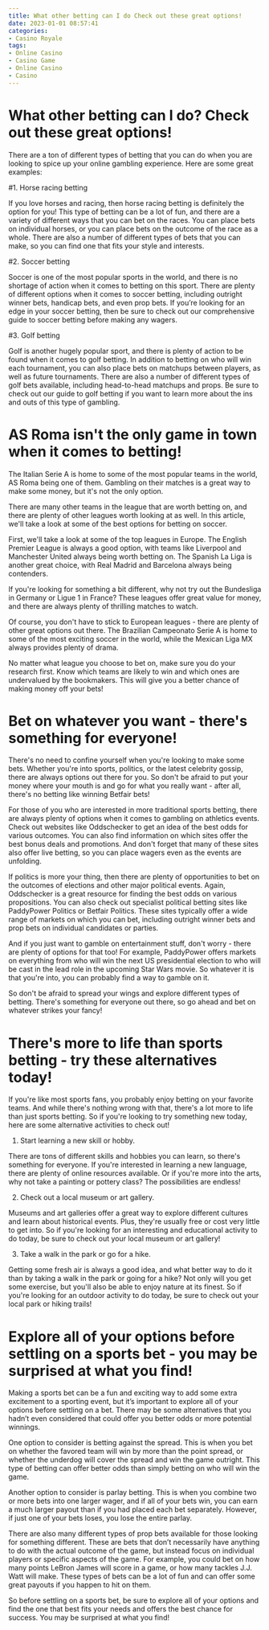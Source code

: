 ```yaml
---
title: What other betting can I do Check out these great options!
date: 2023-01-01 08:57:41
categories:
- Casino Royale
tags:
- Online Casino
- Casino Game
- Online Casino
- Casino
---
```



#  What other betting can I do? Check out these great options!

There are a ton of different types of betting that you can do when you are looking to spice up your online gambling experience. Here are some great examples:

#1. Horse racing betting

If you love horses and racing, then horse racing betting is definitely the option for you! This type of betting can be a lot of fun, and there are a variety of different ways that you can bet on the races. You can place bets on individual horses, or you can place bets on the outcome of the race as a whole. There are also a number of different types of bets that you can make, so you can find one that fits your style and interests.

#2. Soccer betting

Soccer is one of the most popular sports in the world, and there is no shortage of action when it comes to betting on this sport. There are plenty of different options when it comes to soccer betting, including outright winner bets, handicap bets, and even prop bets. If you’re looking for an edge in your soccer betting, then be sure to check out our comprehensive guide to soccer betting before making any wagers.

#3. Golf betting

Golf is another hugely popular sport, and there is plenty of action to be found when it comes to golf betting. In addition to betting on who will win each tournament, you can also place bets on matchups between players, as well as future tournaments. There are also a number of different types of golf bets available, including head-to-head matchups and props. Be sure to check out our guide to golf betting if you want to learn more about the ins and outs of this type of gambling.

#  AS Roma isn't the only game in town when it comes to betting!

The Italian Serie A is home to some of the most popular teams in the world, AS Roma being one of them. Gambling on their matches is a great way to make some money, but it's not the only option.

There are many other teams in the league that are worth betting on, and there are plenty of other leagues worth looking at as well. In this article, we'll take a look at some of the best options for betting on soccer.

First, we'll take a look at some of the top leagues in Europe. The English Premier League is always a good option, with teams like Liverpool and Manchester United always being worth betting on. The Spanish La Liga is another great choice, with Real Madrid and Barcelona always being contenders.

If you're looking for something a bit different, why not try out the Bundesliga in Germany or Ligue 1 in France? These leagues offer great value for money, and there are always plenty of thrilling matches to watch.

Of course, you don't have to stick to European leagues - there are plenty of other great options out there. The Brazilian Campeonato Serie A is home to some of the most exciting soccer in the world, while the Mexican Liga MX always provides plenty of drama.

No matter what league you choose to bet on, make sure you do your research first. Know which teams are likely to win and which ones are undervalued by the bookmakers. This will give you a better chance of making money off your bets!

#  Bet on whatever you want - there's something for everyone!

There's no need to confine yourself when you're looking to make some bets. Whether you're into sports, politics, or the latest celebrity gossip, there are always options out there for you. So don't be afraid to put your money where your mouth is and go for what you really want - after all, there's no betting like winning Betfair bets!

For those of you who are interested in more traditional sports betting, there are always plenty of options when it comes to gambling on athletics events. Check out websites like Oddschecker to get an idea of the best odds for various outcomes. You can also find information on which sites offer the best bonus deals and promotions. And don't forget that many of these sites also offer live betting, so you can place wagers even as the events are unfolding.

If politics is more your thing, then there are plenty of opportunities to bet on the outcomes of elections and other major political events. Again, Oddschecker is a great resource for finding the best odds on various propositions. You can also check out specialist political betting sites like PaddyPower Politics or Betfair Politics. These sites typically offer a wide range of markets on which you can bet, including outright winner bets and prop bets on individual candidates or parties.

And if you just want to gamble on entertainment stuff, don't worry - there are plenty of options for that too! For example, PaddyPower offers markets on everything from who will win the next US presidential election to who will be cast in the lead role in the upcoming Star Wars movie. So whatever it is that you're into, you can probably find a way to gamble on it.

So don't be afraid to spread your wings and explore different types of betting. There's something for everyone out there, so go ahead and bet on whatever strikes your fancy!

#  There's more to life than sports betting - try these alternatives today!

If you're like most sports fans, you probably enjoy betting on your favorite teams. And while there's nothing wrong with that, there's a lot more to life than just sports betting. So if you're looking to try something new today, here are some alternative activities to check out!

1. Start learning a new skill or hobby.

There are tons of different skills and hobbies you can learn, so there's something for everyone. If you're interested in learning a new language, there are plenty of online resources available. Or if you're more into the arts, why not take a painting or pottery class? The possibilities are endless!

2. Check out a local museum or art gallery.

Museums and art galleries offer a great way to explore different cultures and learn about historical events. Plus, they're usually free or cost very little to get into. So if you're looking for an interesting and educational activity to do today, be sure to check out your local museum or art gallery!

3. Take a walk in the park or go for a hike.

Getting some fresh air is always a good idea, and what better way to do it than by taking a walk in the park or going for a hike? Not only will you get some exercise, but you'll also be able to enjoy nature at its finest. So if you're looking for an outdoor activity to do today, be sure to check out your local park or hiking trails!

#  Explore all of your options before settling on a sports bet - you may be surprised at what you find!

Making a sports bet can be a fun and exciting way to add some extra excitement to a sporting event, but it’s important to explore all of your options before settling on a bet. There may be some alternatives that you hadn’t even considered that could offer you better odds or more potential winnings.

One option to consider is betting against the spread. This is when you bet on whether the favored team will win by more than the point spread, or whether the underdog will cover the spread and win the game outright. This type of betting can offer better odds than simply betting on who will win the game.

Another option to consider is parlay betting. This is when you combine two or more bets into one larger wager, and if all of your bets win, you can earn a much larger payout than if you had placed each bet separately. However, if just one of your bets loses, you lose the entire parlay.

There are also many different types of prop bets available for those looking for something different. These are bets that don’t necessarily have anything to do with the actual outcome of the game, but instead focus on individual players or specific aspects of the game. For example, you could bet on how many points LeBron James will score in a game, or how many tackles J.J. Watt will make. These types of bets can be a lot of fun and can offer some great payouts if you happen to hit on them.

So before settling on a sports bet, be sure to explore all of your options and find the one that best fits your needs and offers the best chance for success. You may be surprised at what you find!
